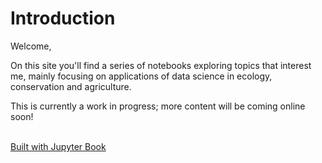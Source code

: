 # Introduction
Welcome,

On this site you'll find a series of notebooks exploring topics that interest me,
mainly focusing on applications of data science in ecology, conservation and
agriculture.

This is currently a work in progress; more content will be coming online soon!
<br><br>

[Built with Jupyter Book](https://doi.org/10.5281/zenodo.2561065)

```{tableofcontents}
```
